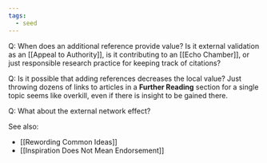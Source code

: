 ```yaml
---
tags:
  - seed
---
```

Q: When does an additional reference provide value? Is it external validation as an [[Appeal to Authority]], is it contributing to an [[Echo Chamber]], or just responsible research practice for keeping track of citations?

Q: Is it possible that adding references decreases the local value? Just throwing dozens of links to articles in a **Further Reading** section for a single topic seems like overkill, even if there is insight to be gained there.

Q: What about the external network effect?

See also:
- [[Rewording Common Ideas]]
- [[Inspiration Does Not Mean Endorsement]]
